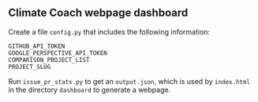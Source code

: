 ## Climate Coach webpage dashboard

Create a file `config.py` that includes the following information:

```
GITHUB_API_TOKEN
GOOGLE_PERSPECTIVE_API_TOKEN
COMPARISON_PROJECT_LIST
PROJECT_SLUG
```

Run `issue_pr_stats.py` to get an `output.json`, which is used by `index.html` in the directory `dashboard` to generate a webpage.

